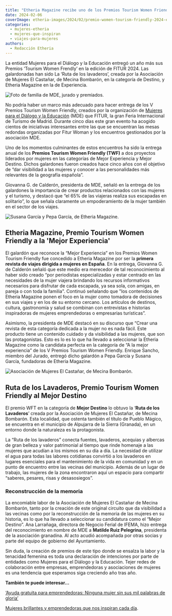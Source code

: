 ```yaml
---
title: "Etheria Magazine recibe uno de los Premios Tourism Women Friendly en Fitur 2024"
date: 2024-02-06
coverImage: etheria-images/2024/02/premio-women-tourism-friendly-2024-etheria.jpg
categories: 
  - mujeres-etheria
  - mujeres-que-inspiran
  - viajes-para-mujeres
authors: 
  - Redacción Etheria
---
```


La entidad Mujeres para el Diálogo y la Educación entregó un año más sus Premios 
‘Tourism Women Frendly’ en la edición de FITUR 2024. Las galardonadas han sido La ‘Ruta 
de los lavaderos’, creada por la Asociación de Mujeres El Castañar, de Mecina Bombarón, 
en la categoría de Destino, y Etheria Magazine en la de Experiencia. 

![Foto de familia de MDE, jurado y premiados.](etheria-images/2024/02/premio-women-tourism-friendly-2024-etheria-850x567.jpg "Foto de familia de MDE, jurado y premiados. © MDE")

No podría haber un marco más adecuado para hacer entrega de los V Premios Tourism Women 
Friendly, creados por la organización de [Mujeres para el Diálogo y la 
Educación](https://mde.org.es/que-hacemos/) (MDE) que FITUR, la gran Feria Internacional 
de Turismo de Madrid. Durante cinco días este gran evento ha acogido cientos de 
iniciativas interesantes entre las que se encuentran las mesas redondas organizadas por 
Fitur Woman y los encuentros gestionados por la asociación MDE. 

Uno de los momentos culminantes de estos encuentros ha sido la entrega anual de los 
**Premios Tourism Women Friendly (TWF)** a dos proyectos liderados por mujeres en las 
categorías de Mejor Experiencia y Mejor Destino. Dichos galardones fueron creados hace 
cinco años con el objetivo de “dar visibilidad a las mujeres y conocer a las 
personalidades más relevantes de la geografía española”. 

Giovanna G. de Calderón, presidenta de MDE, señaló en la entrega de los galardones la 
importancia de crear productos relacionados con las mujeres y el turismo, y destacó que 
“el 65% de las viajeras realiza sus escapadas en solitario”, lo que señala claramente un 
empoderamiento de la mujer también en el sector de los viajes. 

![Susana García y Pepa García, de Etheria Magazine.](etheria-images/2024/02/premio-etheria-magazine.jpg "Susana García y Pepa García, de Etheria Magazine.")

## Etheria Magazine, Premio Tourism Women Friendly a la 'Mejor Experiencia'

El galardón que reconoce la “Mejor Experiencia” en los Premios Women Tourism Friendly 
fue concedido a Etheria Magazine por ser la **primera revista de viajes dirigida a 
mujeres en España**. En la entrega, Giovanna G. de Calderón señaló que este medio era 
merecedor de tal reconocimiento al haber sido creado “por periodistas especializadas y 
estar centrado en las necesidades de la mujer viajera brindando los recursos 
informativos necesarios para disfrutar de cada escapada, ya sea sola, con amigas, en 
pareja o con toda la familia". Continuó señalando que "los contenidos de Etheria 
Magazine ponen el foco en la mujer como tomadora de decisiones en sus viajes y en los de 
su entorno cercano. Los artículos de destinos, cultura, gastronomía y salud se combinan 
con entrevistas e historias inspiradoras de mujeres emprendedoras o empresarias 
turísticas”. 

Asimismo, la presidenta de MDE destacó en su discurso que “Crear una revista de esta 
categoría dedicada a la mujer no es nada fácil. Este producto tiene un contenido cuidado 
y da visibilidad a las mujeres, que son las protagonistas. Esto es lo es lo que ha 
llevado a seleccionar la Etheria Magazine como la candidata perfecta en la categoría de 
“A la mejor experiencia” de los V Premios Tourism Women Friendly. Enrique Sancho, 
miembro del Jurado, entregó dicho galardón a Pepa García y Susana García, fundadoras de 
Etheria Magazine. 

![Asociación de Mujeres El Castañar, de Mecina Bombarón.](etheria-images/2024/02/ruta-lavaderos-850x567.jpg "Asociación de Mujeres El Castañar, de Mecina Bombarón. © Alpujarradelasierra.es")

## Ruta de los Lavaderos, Premio Tourism Women Friendly al Mejor Destino

El premio WFT en la categoría de **Mejor Destino** lo obtuvo la ‘**Ruta de los 
Lavaderos**’ creada por la Asociación de Mujeres El Castañar, de Mecina Bombarón. Esta 
localidad, que ostenta también el título de Pueblo Mágico, se encuentra en el municipio 
de Alpujarra de la Sierra (Granada), en un entorno donde la naturaleza es la 
protagonista. 

La “Ruta de los lavaderos” conecta fuentes, lavaderos, acequias y albercas de gran 
belleza y valor patrimonial al tiempo que rinde homenaje a las mujeres que acudían a los 
mismos en su día a día. La necesidad de utilizar el agua para todas las labores 
cotidianas convirtió a los lavaderos en lugares esenciales para el mantenimiento de la 
vida en comunidad y en un punto de encuentro entre las vecinas del municipio. Además de 
un lugar de trabajo, las mujeres de la zona encontraron aquí un espacio para compartir 
“saberes, pesares, risas y desasosiegos”. 

### Reconstrucción de la memoria

La encomiable labor de la Asociación de Mujeres El Castañar de Mecina Bombarón, tanto 
por la creación de este original circuito que da visibilidad a las vecinas como por la 
reconstrucción de la memoria de las mujeres en su historia, es lo que ha llevado a 
seleccionar su candidatura como el “Mejor Destino”. Ana Larrañaga, directora de Negocio 
Ferial de IFEMA, hizo entrega del reconocimiento en nombre de MDE a **Matilde Ruiz 
Pelegrina**, presidenta de la asociación granadina. Al acto acudió acompañada por otras 
socias y parte del equipo de gobierno del Ayuntamiento. 

Sin duda, la creación de premios de este tipo donde se ensalza la labor y la tenacidad 
femenina es toda una declaración de intenciones por parte de entidades como Mujeres para 
el Diálogo y la Educación. Tejer redes de colaboración entre empresas, emprendedoras y 
asociaciones de mujeres es una tendencia que esperamos siga creciendo año tras año. 

**También te puede interesar...** 

[‘Ayuda gratuita para emprendedoras: Ninguna mujer sin sus mil palabras de 
gloria’](https://etheriamagazine.com/2022/03/08/ayuda-mujeres-emprendedoras-turismo/) 

[Mujeres brillantes y emprendedoras que nos inspiran cada 
día](https://etheriamagazine.com/2023/03/09/mujeres-etheria-2023/).
